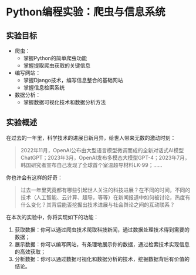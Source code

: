 # Python编程实验：爬虫与信息系统

## 实验目标

* 爬虫：
    * 掌握Python的简单爬虫功能
    * 掌握提取爬虫获取的关键信息
* 编写网站：
    * 掌握Django技术，编写信息整合的基础网站
    * 掌握信息检索系统
* 数据分析：
    * 掌握数据可视化技术和数据分析方法

## 实验概述

在过去的一年里，科学技术的进展日新月异，给世人带来无数的激动时刻：
> 2022年11月，OpenAI公布由大型语言模型微调而成的全新对话式AI模型ChatGPT；2023年3月，OpenAI发布多模态大模型GPT-4；2023年7月，韩国研究者宣布自己发现了全球首个室温超导材料LK-99；……

你也许会有这样的好奇：
> 过去一年里究竟都有哪些引起世人关注的科技进展？在不同的时间，不同的技术（人工智能、云计算、超导，等等）在新闻报道中如何被讨论，热度有什么变化？其背后能否挖掘出技术进展与社会舆论之间的互动联系？

在本次的实验中，你将实现如下的功能：

1. 获取数据：你可以通过爬虫技术爬取科技新闻，通过数据处理技术得到需要的数据；
2. 展示数据：你可以编写网站，有条理地展示你的数据，通过检索技术实现信息的高效获取；
3. 分析数据：你可以通过数据可视化和数据分析的技术，挖掘数据背后有价值的结论。